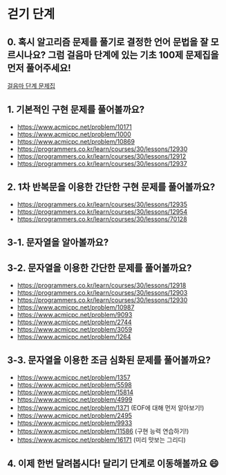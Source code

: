 # 걷기 단계

## 0. 혹시 알고리즘 문제를 풀기로 결정한 언어 문법을 잘 모르시나요? 그럼 걸음마 단계에 있는 기초 100제 문제집을 먼저 풀어주세요!
[걸음마 단계 문제집](https://github.com/likelion-kookmin/2021-algorithm-study/tree/main/%EA%B1%B8%EC%9D%8C%EB%A7%88#2-%EC%A0%95%ED%95%9C-%EC%96%B8%EC%96%B4%EC%97%90-%EB%94%B0%EB%9D%BC-%EC%95%84%EB%9E%98-%EB%AC%B8%EC%A0%9C%EC%A7%91%EC%9D%84-%ED%92%80%EC%96%B4%EB%B4%85%EC%8B%9C%EB%8B%A4)

## 1. 기본적인 구현 문제를 풀어볼까요?
- https://www.acmicpc.net/problem/10171
- https://www.acmicpc.net/problem/1000
- https://www.acmicpc.net/problem/10869
- https://programmers.co.kr/learn/courses/30/lessons/12930
- https://programmers.co.kr/learn/courses/30/lessons/12912
- https://programmers.co.kr/learn/courses/30/lessons/12937

## 2. 1차 반복문을 이용한 간단한 구현 문제를 풀어볼까요?
- https://programmers.co.kr/learn/courses/30/lessons/12935
- https://programmers.co.kr/learn/courses/30/lessons/12954
- https://programmers.co.kr/learn/courses/30/lessons/70128


## 3-1. 문자열을 알아볼까요?

## 3-2. 문자열을 이용한 간단한 문제를 풀어볼까요?
- https://programmers.co.kr/learn/courses/30/lessons/12918
- https://programmers.co.kr/learn/courses/30/lessons/12903
- https://programmers.co.kr/learn/courses/30/lessons/12930
- https://www.acmicpc.net/problem/10987
- https://www.acmicpc.net/problem/9093
- https://www.acmicpc.net/problem/2744
- https://www.acmicpc.net/problem/3059
- https://www.acmicpc.net/problem/1264

## 3-3. 문자열을 이용한 조금 심화된 문제를 풀어볼까요?
- https://www.acmicpc.net/problem/1357
- https://www.acmicpc.net/problem/5598
- https://www.acmicpc.net/problem/15814
- https://www.acmicpc.net/problem/4999
- https://www.acmicpc.net/problem/1371 (EOF에 대해 먼저 알아보기!)
- https://www.acmicpc.net/problem/2495
- https://www.acmicpc.net/problem/9933
- https://www.acmicpc.net/problem/11586 (구현 능력 연습하기!)
- https://www.acmicpc.net/problem/16171 (미리 맛보는 그리디)

## 4. 이제 한번 달려봅시다! 달리기 단계로 이동해볼까요 😄
